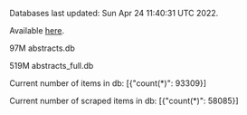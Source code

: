 Databases last updated: Sun Apr 24 11:40:31 UTC 2022. 

Available [here](https://github.com/cbeauhilton/ash-db/releases).


97M	abstracts.db

519M	abstracts_full.db

Current number of items in db:
[{"count(*)": 93309}]

Current number of scraped items in db:
[{"count(*)": 58085}]
